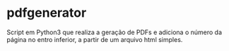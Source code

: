 # pdfgenerator
Script em Python3 que realiza a geração de PDFs e adiciona o número da página no entro inferior, a partir de um arquivo html simples. 
